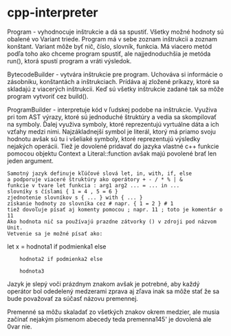 # cpp-interpreter

Program - vyhodnocuje inštrukcie a dá sa spustiť.
Všetky možné hodnoty sú obalené vo Variant triede.
Program má v sebe zoznam inštrukcii a zoznam konštant.
Variant môže byť nič, číslo, slovník, funkcia.
Má viacero metód podľa toho ako chceme program spustiť, ale
najjednoduchšia je metóda run(), ktorá spustí program a vráti výsledok.

BytecodeBuilder - vytvára inštrukcie pre program.
Uchováva si informácie o zásobniku, konštantách a inštrukciach.
Prídáva aj zložené príkazy, ktoré sa skladajú z viacerých inštrukcii.
Keď sú všetky inštrukcie zadané tak sa môže program vytvoriť cez build().

ProgramBuilder - interpretuje kód v ľudskej podobe na inštrukcie.
Využiva pri tom AST výrazy, ktoré sú jednoduché štruktúry a vedia sa
skompilovať na symboly. Ďalej využiva symboly, ktoré reprezentujú
vyrtuálne dáta a ich vzťahy medzi nimi. Najzákladnejší symbol je
literál, ktorý má priamo svoju hodnotu avšak sú tu i všeliaké symboly,
ktoré reprezentujú výsledky nejakých operácii.
Tiež je dovolené pridavať do jazyka vlastné c++ funkcie pomocou objektu
Context a Literal::function avšak majú povolené brať len jeden argument.

    Samotný jazyk definuje kľúčové slová let, in, with, if, else
    a podporuje viaceré štruktúry ako operátory + - / * % | &
    funkcie v tvare let funkcia : arg1 arg2 ... = ... in ...
    slovníky s číslami { 1 = 4 , 5 = 6 }
    zjednotenie slovníkov s { ... } with { ... }
    získanie hodnoty zo slovníka cez # napr. { 1 = 2 } # 1
    tiež dovoľuje písať aj komenty pomocou ; napr. 11 ; toto je komentár o 11
    Ako hodnota nič sa používajú prazdne zátvorky () v zdroji pod názvom Unit.
    Vetvenie sa je možné písať ako:

let x = hodnota1 if podmienka1 else

        hodnota2 if podmienka2 else

        hodnota3

Jazyk je slepý voči prázdnym znakom avšak je potrebné, aby každý operátor bol odedelený medzerami zprava aj zľava inak sa môže stať že sa bude považovať za súčasť názovu premennej.

Premenné sa môžu skaladať zo všetkých znakov okrem medzier, ale musia začínať nejakým písmenom abecedy teda premenna145' je dovolená ale 0var nie.

